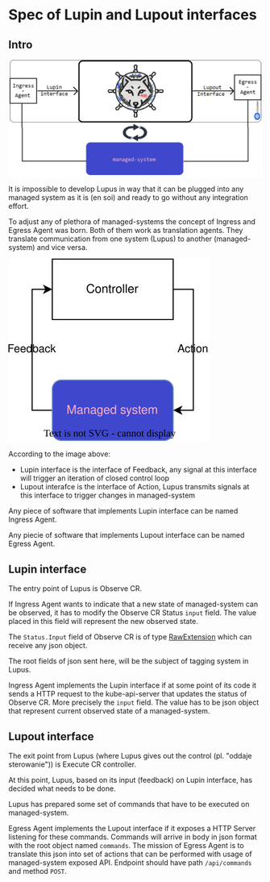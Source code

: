 # Spec of Lupin and Lupout interfaces

## Intro

![](../_img/readme/1.png)

It is impossible to develop Lupus in way that it can be plugged into any managed system as it is (en soi) and ready to go without any integration effort.

To adjust any of plethora of managed-systems the concept of Ingress and Egress Agent was born. Both of them work as translation agents. They translate communication from one system (Lupus) to another (managed-system) and vice versa. 


![](../managed-systems/_img/1.svg)

According to the image above:
- Lupin interface is the interface of Feedback, any signal at this interface will trigger an iteration of closed control loop
- Lupout interafce is the interface of Action, Lupus transmits signals at this interface to trigger changes in managed-system

Any piece of software that implements Lupin interface can be named Ingress Agent.

Any piecie of software that implements Lupout interface can be named Egress Agent.

## Lupin interface

The entry point of Lupus is Observe CR. 

If Ingress Agent wants to indicate that a new state of managed-system can be observed, it has to modify the Observe CR Status `input` field. The value placed in this field will represent the new observed state.

The `Status.Input` field of Observe CR is of type [RawExtension](https://github.com/kubernetes/apimachinery/blob/829ed199f4e0454344a5bc5ef7859a01ef9b8e22/pkg/runtime/types.go#L94) which can receive any json object.

The root fields of json sent here, will be the subject of tagging system in Lupus.

Ingress Agent implements the Lupin interface if at some point of its code it sends a HTTP request to the kube-api-server that updates the status of Observe CR. More precisely the `input` field. The value has to be json object that represent current observed state of a managed-system.

## Lupout interface

The exit point from Lupus (where Lupus gives out the control (pl. "oddaje sterowanie")) is Execute CR controller.

At this point, Lupus, based on its input (feedback) on Lupin interface, has decided what needs to be done. 

Lupus has prepared some set of commands that have to be executed on managed-system.

Egress Agent implements the Lupout interface if it exposes a HTTP Server listening for these commands. Commands will arrive in body in json format with the root object named `commands`. The mission of Egress Agent is to translate this json into set of actions that can be performed with usage of managed-system exposed API. Endpoint should have path `/api/commands` and method `POST`.